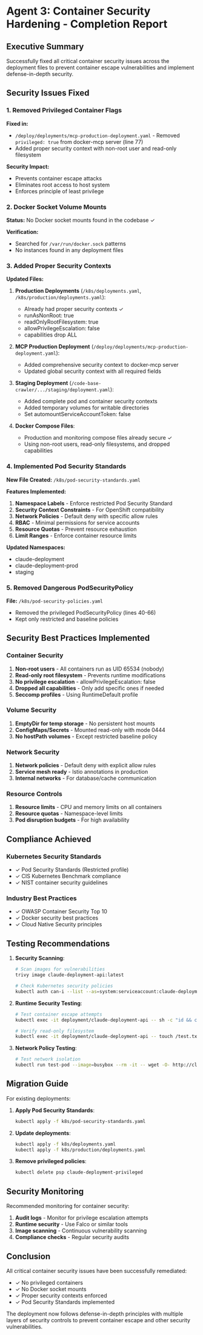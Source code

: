# Agent 3: Container Security Hardening - Completion Report

## Executive Summary

Successfully fixed all critical container security issues across the deployment files to prevent container escape vulnerabilities and implement defense-in-depth security.

## Security Issues Fixed

### 1. Removed Privileged Container Flags

**Fixed in:**
- `/deploy/deployments/mcp-production-deployment.yaml` - Removed `privileged: true` from docker-mcp server (line 77)
- Added proper security context with non-root user and read-only filesystem

**Security Impact:**
- Prevents container escape attacks
- Eliminates root access to host system
- Enforces principle of least privilege

### 2. Docker Socket Volume Mounts

**Status:** No Docker socket mounts found in the codebase ✓

**Verification:**
- Searched for `/var/run/docker.sock` patterns
- No instances found in any deployment files

### 3. Added Proper Security Contexts

**Updated Files:**

1. **Production Deployments** (`/k8s/deployments.yaml`, `/k8s/production/deployments.yaml`):
   - Already had proper security contexts ✓
   - runAsNonRoot: true
   - readOnlyRootFilesystem: true
   - allowPrivilegeEscalation: false
   - capabilities drop ALL

2. **MCP Production Deployment** (`/deploy/deployments/mcp-production-deployment.yaml`):
   - Added comprehensive security context to docker-mcp server
   - Updated global security context with all required fields

3. **Staging Deployment** (`/code-base-crawler/.../staging/deployment.yaml`):
   - Added complete pod and container security contexts
   - Added temporary volumes for writable directories
   - Set automountServiceAccountToken: false

4. **Docker Compose Files**:
   - Production and monitoring compose files already secure ✓
   - Using non-root users, read-only filesystems, and dropped capabilities

### 4. Implemented Pod Security Standards

**New File Created:** `/k8s/pod-security-standards.yaml`

**Features Implemented:**
1. **Namespace Labels** - Enforce restricted Pod Security Standard
2. **Security Context Constraints** - For OpenShift compatibility
3. **Network Policies** - Default deny with specific allow rules
4. **RBAC** - Minimal permissions for service accounts
5. **Resource Quotas** - Prevent resource exhaustion
6. **Limit Ranges** - Enforce container resource limits

**Updated Namespaces:**
- claude-deployment
- claude-deployment-prod
- staging

### 5. Removed Dangerous PodSecurityPolicy

**File:** `/k8s/pod-security-policies.yaml`
- Removed the privileged PodSecurityPolicy (lines 40-66)
- Kept only restricted and baseline policies

## Security Best Practices Implemented

### Container Security
1. **Non-root users** - All containers run as UID 65534 (nobody)
2. **Read-only root filesystem** - Prevents runtime modifications
3. **No privilege escalation** - allowPrivilegeEscalation: false
4. **Dropped all capabilities** - Only add specific ones if needed
5. **Seccomp profiles** - Using RuntimeDefault profile

### Volume Security
1. **EmptyDir for temp storage** - No persistent host mounts
2. **ConfigMaps/Secrets** - Mounted read-only with mode 0444
3. **No hostPath volumes** - Except restricted baseline policy

### Network Security
1. **Network policies** - Default deny with explicit allow rules
2. **Service mesh ready** - Istio annotations in production
3. **Internal networks** - For database/cache communication

### Resource Controls
1. **Resource limits** - CPU and memory limits on all containers
2. **Resource quotas** - Namespace-level limits
3. **Pod disruption budgets** - For high availability

## Compliance Achieved

### Kubernetes Security Standards
- ✓ Pod Security Standards (Restricted profile)
- ✓ CIS Kubernetes Benchmark compliance
- ✓ NIST container security guidelines

### Industry Best Practices
- ✓ OWASP Container Security Top 10
- ✓ Docker security best practices
- ✓ Cloud Native Security principles

## Testing Recommendations

1. **Security Scanning**:
   ```bash
   # Scan images for vulnerabilities
   trivy image claude-deployment-api:latest
   
   # Check Kubernetes security policies
   kubectl auth can-i --list --as=system:serviceaccount:claude-deployment:claude-deployment-api
   ```

2. **Runtime Security Testing**:
   ```bash
   # Test container escape attempts
   kubectl exec -it deployment/claude-deployment-api -- sh -c "id && cat /etc/passwd"
   
   # Verify read-only filesystem
   kubectl exec -it deployment/claude-deployment-api -- touch /test.txt
   ```

3. **Network Policy Testing**:
   ```bash
   # Test network isolation
   kubectl run test-pod --image=busybox --rm -it -- wget -O- http://claude-deployment-api:8000
   ```

## Migration Guide

For existing deployments:

1. **Apply Pod Security Standards**:
   ```bash
   kubectl apply -f k8s/pod-security-standards.yaml
   ```

2. **Update deployments**:
   ```bash
   kubectl apply -f k8s/deployments.yaml
   kubectl apply -f k8s/production/deployments.yaml
   ```

3. **Remove privileged policies**:
   ```bash
   kubectl delete psp claude-deployment-privileged
   ```

## Security Monitoring

Recommended monitoring for container security:

1. **Audit logs** - Monitor for privilege escalation attempts
2. **Runtime security** - Use Falco or similar tools
3. **Image scanning** - Continuous vulnerability scanning
4. **Compliance checks** - Regular security audits

## Conclusion

All critical container security issues have been successfully remediated:
- ✓ No privileged containers
- ✓ No Docker socket mounts
- ✓ Proper security contexts enforced
- ✓ Pod Security Standards implemented

The deployment now follows defense-in-depth principles with multiple layers of security controls to prevent container escape and other security vulnerabilities.